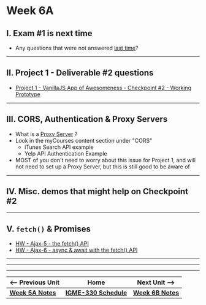 # Week 6A

## I. Exam #1 is next time
- Any questions that were not answered [last time](05B.md#i-exam-1)?

<hr>

## II. Project 1 - Deliverable #2 questions

- [Project 1 - VanillaJS App of Awesomeness - Checkpoint #2 - Working Prototype](../projects/p1-checkpoint-2.md)

<hr>

## III. CORS, Authentication & Proxy Servers
- What is a [Proxy Server](https://www.pcmag.com/encyclopedia/term/proxy-server) ?
- Look in the myCourses content section under "CORS"
  - iTunes Search API example
  - Yelp API Authentication Example
- MOST of you don't need to worry about this issue for Project 1, and will not need to set up a Proxy Server, but this is still good to be aware of
 
<hr>

## IV. Misc. demos that might help on Checkpoint #2

<hr>

## V. `fetch()` & Promises
- [HW - Ajax-5 - the fetch() API](https://github.com/tonethar/IGME-330-Master/blob/master/notes/HW-ajax-5.md)
- [HW - Ajax-6 - async & await with the fetch() API](https://github.com/tonethar/IGME-330-Master/blob/master/notes/HW-ajax-6.md)

<hr>



<hr><hr>

| <-- Previous Unit | Home | Next Unit -->
| --- | --- | --- 
| [**Week 5A Notes**](05B.md)     |  [**IGME-330 Schedule**](../schedule.md) | [**Week 6B Notes**](06B.md) 
